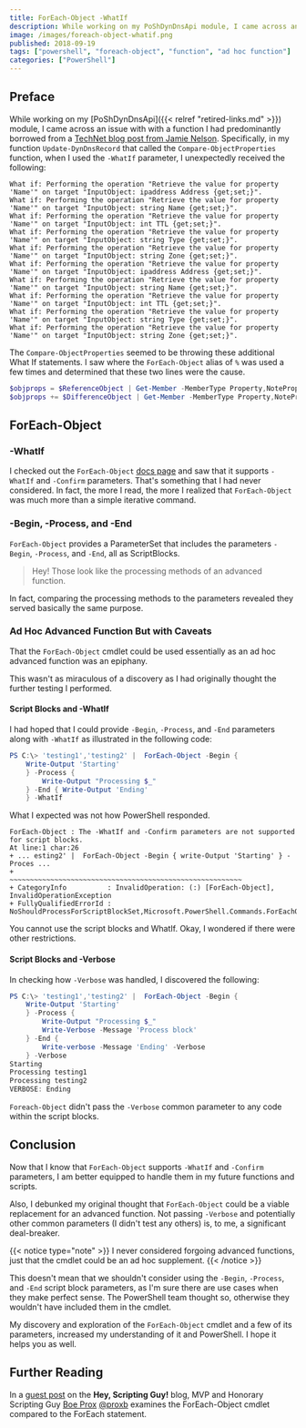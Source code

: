 ```yaml
---
title: ForEach-Object -WhatIf
description: While working on my PoShDynDnsApi module, I came across an issue...I checked out the ForEach-Object and saw that it supports -WhatIf and -Confirm parameters.
image: /images/foreach-object-whatif.png
published: 2018-09-19
tags: ["powershell", "foreach-object", "function", "ad hoc function"]
categories: ["PowerShell"]
---
```


## Preface

While working on my [PoShDynDnsApi]({{< relref "retired-links.md" >}}) module, I came across an issue with
with a function I had predominantly borrowed from a [TechNet blog post from Jamie Nelson](https://blogs.technet.microsoft.com/janesays/2017/04/25/compare-all-properties-of-two-objects-in-windows-powershell/).
Specifically, in my function `Update-DynDnsRecord` that called the `Compare-ObjectProperties` function, when I used the
`-WhatIf` parameter, I unexpectedly received the following:

```console
What if: Performing the operation "Retrieve the value for property 'Name'" on target "InputObject: ipaddress Address {get;set;}".
What if: Performing the operation "Retrieve the value for property 'Name'" on target "InputObject: string Name {get;set;}".
What if: Performing the operation "Retrieve the value for property 'Name'" on target "InputObject: int TTL {get;set;}".
What if: Performing the operation "Retrieve the value for property 'Name'" on target "InputObject: string Type {get;set;}".
What if: Performing the operation "Retrieve the value for property 'Name'" on target "InputObject: string Zone {get;set;}".
What if: Performing the operation "Retrieve the value for property 'Name'" on target "InputObject: ipaddress Address {get;set;}".
What if: Performing the operation "Retrieve the value for property 'Name'" on target "InputObject: string Name {get;set;}".
What if: Performing the operation "Retrieve the value for property 'Name'" on target "InputObject: int TTL {get;set;}".
What if: Performing the operation "Retrieve the value for property 'Name'" on target "InputObject: string Type {get;set;}".
What if: Performing the operation "Retrieve the value for property 'Name'" on target "InputObject: string Zone {get;set;}".
```

The `Compare-ObjectProperties` seemed to be throwing these additional What If statements. I saw where the `ForEach-Object`
alias of `%` was used a few times and determined that these two lines were the cause.

```powershell
$objprops = $ReferenceObject | Get-Member -MemberType Property,NoteProperty | % Name
$objprops += $DifferenceObject | Get-Member -MemberType Property,NoteProperty | % Name
```

## ForEach-Object

### -WhatIf

I checked out the `ForEach-Object` [docs page](https://docs.microsoft.com/en-us/powershell/module/microsoft.powershell.core/foreach-object?view=powershell-5.1)
and saw that it supports `-WhatIf` and `-Confirm` parameters. That's something that I had never considered. In fact, the
more I read, the more I realized that `ForEach-Object` was much more than a simple iterative command.

### -Begin, -Process, and -End

`ForEach-Object` provides a ParameterSet that includes the parameters `-Begin`, `-Process`, and `-End`, all as ScriptBlocks.

>Hey! Those look like the processing methods of an advanced function.

In fact, comparing the processing methods to the parameters revealed they served basically the same purpose.

### Ad Hoc Advanced Function But with Caveats

That the `ForEach-Object` cmdlet could be used essentially as an ad hoc advanced function was an epiphany.

This wasn't as miraculous of a discovery as I had originally thought the further testing I performed.

#### Script Blocks and -WhatIf

I had hoped that I could provide `-Begin`, `-Process`, and `-End` parameters along with `-WhatIf` as illustrated in the
following code:

```powershell
PS C:\> 'testing1','testing2' |  ForEach-Object -Begin {
    Write-Output 'Starting'
    } -Process {
        Write-Output "Processing $_"
    } -End { Write-Output 'Ending'
    } -WhatIf
```

What I expected was not how PowerShell responded.

```console
ForEach-Object : The -WhatIf and -Confirm parameters are not supported for script blocks.
At line:1 char:26
+ ... esting2' |  ForEach-Object -Begin { write-Output 'Starting' } -Proces ...
+                 ~~~~~~~~~~~~~~~~~~~~~~~~~~~~~~~~~~~~~~~~~~~~~~~~~~~~~~~~~
+ CategoryInfo          : InvalidOperation: (:) [ForEach-Object], InvalidOperationException
+ FullyQualifiedErrorId : NoShouldProcessForScriptBlockSet,Microsoft.PowerShell.Commands.ForEachObjectCommand
```

You cannot use the script blocks and WhatIf. Okay, I wondered if there were other restrictions.

#### Script Blocks and -Verbose

In checking how `-Verbose` was handled, I discovered the following:

```powershell
PS C:\> 'testing1','testing2' |  ForEach-Object -Begin {
    Write-Output 'Starting'
    } -Process {
        Write-Output "Processing $_"
        Write-Verbose -Message 'Process block'
    } -End {
        Write-verbose -Message 'Ending' -Verbose
    } -Verbose
Starting
Processing testing1
Processing testing2
VERBOSE: Ending
```

`Foreach-Object` didn't pass the `-Verbose` common parameter to any code within the script blocks.

## Conclusion

Now that I know that `ForEach-Object` supports `-WhatIf` and `-Confirm` parameters, I am better equipped to handle them
in my future functions and scripts.

Also, I debunked my original thought that `ForEach-Object` could be a viable replacement for an advanced function.  Not
passing `-Verbose` and potentially other common parameters (I didn't test any others) is, to me, a significant
deal-breaker.

{{< notice type="note" >}}
I never considered forgoing advanced functions, just that the cmdlet could be an ad hoc supplement.
{{< /notice >}}

This doesn't mean that we shouldn't consider using the `-Begin`, `-Process`, and `-End` script block parameters, as I'm
sure there are use cases when they make perfect sense. The PowerShell team thought so, otherwise they wouldn't have
included them in the cmdlet.

My discovery and exploration of the `ForEach-Object` cmdlet and a few of its parameters, increased my understanding of it
and PowerShell. I hope it helps you as well.

## Further Reading

In a [guest post](https://blogs.technet.microsoft.com/heyscriptingguy/2014/07/08/getting-to-know-foreach-and-foreach-object/)
on the __Hey, Scripting Guy!__ blog, MVP and Honorary Scripting Guy [Boe Prox](https://learn-powershell.net/) [@proxb](https://www.linkedin.com/in/boeprox/) examines the ForEach-Object cmdlet compared to the ForEach statement.
